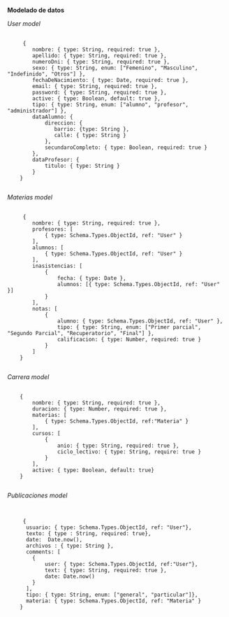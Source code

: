 **Modelado de datos**

*User model*

<pre>
    <code>
     {
        nombre: { type: String, required: true },
        apellido: { type: String, required: true },
        numeroDni: { type: String, required: true },
        sexo: { type: String, enum: ["Femenino", "Masculino", "Indefinido", "Otros"] },
        fechaDeNacimiento: { type: Date, required: true },
        email: { type: String, required: true },
        password: { type: String, required: true },
        active: { type: Boolean, default: true },
        tipo: { type: String, enum: ["alumno", "profesor", "administrador"] },
        dataAlumno: {
            direccion: {
               barrio: {type: String },
               calle: { type: String }
            },
            secundaroCompleto: { type: Boolean, required: true }
        },
        dataProfesor: {
            titulo: { type: String }
        }
    }
    </code>
</pre>



*Materias model*

<pre>
    <code>
     {
        nombre: { type: String, required: true },
        profesores: [
            { type: Schema.Types.ObjectId, ref: "User" }
        ],
        alumnos: [
            { type: Schema.Types.ObjectId, ref: "User" }
        ],
        inasistencias: [
            {
                fecha: { type: Date },
                alumnos: [{ type: Schema.Types.ObjectId, ref: "User" }]
            }
        ],
        notas: [
            {
                alumno: { type: Schema.Types.ObjectId, ref: "User" },
                tipo: { type: String, enum: ["Primer parcial", "Segundo Parcial", "Recuperatorio", "Final"] },
                calificacion: { type: Number, required: true }
            }
        ]
    }
    </code>
</pre>



*Carrera model*

<pre>
    <code>
    {
        nombre: { type: String, required: true },
        duracion: { type: Number, required: true },
        materias: [
            { type: Schema.Types.ObjectId, ref:"Materia" }
        ],
        cursos: [
            {
                anio: { type: String, required: true },
                ciclo_lectivo: { type: String, require: true }
            }
        ],
        active: { type: Boolean, default: true}
    }
    </code>
</pre>
    


*Publicaciones model*
<pre>
    <code>

     {
      usuario: { type: Schema.Types.ObjectId, ref: "User"},
      texto: { type : String, required: true},
      date:  Date.now(),
      archivos : { type: String },
      comments: [
        {
            user: { type: Schema.Types.ObjectId, ref:"User"},
            text: { type: String, required: true },
            date: Date.now()
        }
      ],
      tipo: { type: String, enum: ["general", "particular"]},
      materia: { type: Schema.Types.ObjectId, ref: "Materia" }
    }

    </code>
</pre>
